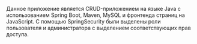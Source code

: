 Данное приложение является CRUD-приложением на языке Java с использованием Spring Boot, Maven, MySQL и фронтенда страниц на JavaScript.
С помощью SpringSecurity были выделены роли пользователя и администратора с выделением соответствующих прав доступа.
